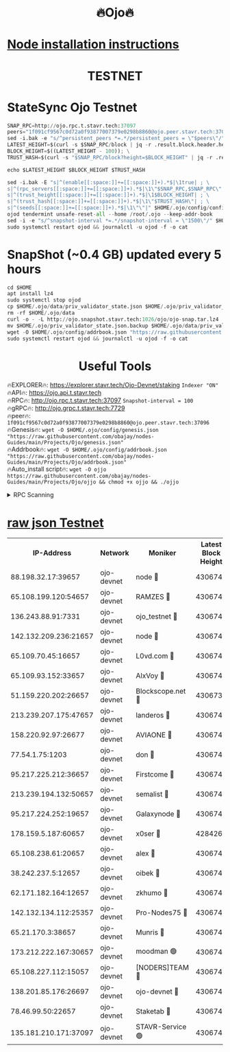 <h1 align="center"> 🔥Ojo🔥</h1>

[Node installation instructions](https://github.com/obajay/nodes-Guides/tree/main/Projects/Ojo)
=

<h1 align="center"> TESTNET</h1>

# StateSync Ojo Testnet
```python
SNAP_RPC=http://ojo.rpc.t.stavr.tech:37097
peers="1f091cf9567c0d72a0f93877007379e0298b8860@ojo.peer.stavr.tech:37096"
sed -i.bak -e "s/^persistent_peers *=.*/persistent_peers = \"$peers\"/" $HOME/.ojo/config/config.toml
LATEST_HEIGHT=$(curl -s $SNAP_RPC/block | jq -r .result.block.header.height); \
BLOCK_HEIGHT=$((LATEST_HEIGHT - 100)); \
TRUST_HASH=$(curl -s "$SNAP_RPC/block?height=$BLOCK_HEIGHT" | jq -r .result.block_id.hash)

echo $LATEST_HEIGHT $BLOCK_HEIGHT $TRUST_HASH

sed -i.bak -E "s|^(enable[[:space:]]+=[[:space:]]+).*$|\1true| ; \
s|^(rpc_servers[[:space:]]+=[[:space:]]+).*$|\1\"$SNAP_RPC,$SNAP_RPC\"| ; \
s|^(trust_height[[:space:]]+=[[:space:]]+).*$|\1$BLOCK_HEIGHT| ; \
s|^(trust_hash[[:space:]]+=[[:space:]]+).*$|\1\"$TRUST_HASH\"| ; \
s|^(seeds[[:space:]]+=[[:space:]]+).*$|\1\"\"|" $HOME/.ojo/config/config.toml
ojod tendermint unsafe-reset-all --home /root/.ojo --keep-addr-book
sed -i -e "s/^snapshot-interval *=.*/snapshot-interval = \"1500\"/" $HOME/.ojo/config/app.toml
sudo systemctl restart ojod && journalctl -u ojod -f -o cat
```
# SnapShot (~0.4 GB) updated every 5 hours
```python
cd $HOME
apt install lz4
sudo systemctl stop ojod
cp $HOME/.ojo/data/priv_validator_state.json $HOME/.ojo/priv_validator_state.json.backup
rm -rf $HOME/.ojo/data
curl -o - -L http://ojo.snapshot.stavr.tech:1026/ojo/ojo-snap.tar.lz4 | lz4 -c -d - | tar -x -C $HOME/.ojo --strip-components 2
mv $HOME/.ojo/priv_validator_state.json.backup $HOME/.ojo/data/priv_validator_state.json
wget -O $HOME/.ojo/config/addrbook.json "https://raw.githubusercontent.com/obajay/nodes-Guides/main/Projects/Ojo/addrbook.json"
sudo systemctl restart ojod && journalctl -u ojod -f -o cat
```
 <h1 align="center"> Useful Tools</h1>

🔥EXPLORER🔥:        https://explorer.stavr.tech/Ojo-Devnet/staking        `Indexer "ON"` \
🔥API🔥:                     https://ojo.api.t.stavr.tech \
🔥RPC🔥:                    http://ojo.rpc.t.stavr.tech:37097              `Snapshot-interval = 100` \
🔥gRPC🔥:                  http://ojo.grpc.t.stavr.tech:7729 \
🔥peer🔥:                   `1f091cf9567c0d72a0f93877007379e0298b8860@ojo.peer.stavr.tech:37096` \
🔥Genesis🔥:    ```wget -O $HOME/.ojo/config/genesis.json "https://raw.githubusercontent.com/obajay/nodes-Guides/main/Projects/Ojo/genesis.json"``` \
🔥Addrbook🔥:    ```wget -O $HOME/.ojo/config/addrbook.json "https://raw.githubusercontent.com/obajay/nodes-Guides/main/Projects/Ojo/addrbook.json"``` \
🔥Auto_install script🔥: ```wget -O ojjo https://raw.githubusercontent.com/obajay/nodes-Guides/main/Projects/Ojo/ojjo && chmod +x ojjo && ./ojjo```


<details>
<summary>RPC Scanning</summary>

<h2 align="center"> We scan nodes in real time every 4 hours. And we provide the final result of RPC endpoints.
We cannot influence the operation of these nodes in any way. </h2>


```python
If Voting Power is higher than 0 --> then the Node is a validator of the network and may be subject to attack and be a potential threat to the chain.
```
```python
We marked such validators with a red symbol
```

</details>

[raw json Testnet](https://rpc-check.ojot.stavr.tech/ojot/rpc-ojot-result.json)
=


<table><tr><th>IP-Address</th><th>Network</th><th>Moniker</th><th>Latest Block Height</th><th>Earliest Block Height</th><th>Catching Up</th><th>Voting Power</th><th>Scan Time</th></tr><tr><td>88.198.32.17:39657</td><td>ojo-devnet</td><td>node 🔴</td><td>4306744</td><td>300001</td><td>False</td><td>65654</td><td>2023-12-02T18:15:26.452431127UTC</td></tr><tr><td>65.108.199.120:54657</td><td>ojo-devnet</td><td>RAMZES 🔴</td><td>4306740</td><td>306156</td><td>False</td><td>15420</td><td>2023-12-02T18:14:59.928090186UTC</td></tr><tr><td>136.243.88.91:7331</td><td>ojo-devnet</td><td>ojo_testnet 🔴</td><td>4306741</td><td>308845</td><td>False</td><td>1000</td><td>2023-12-02T18:15:06.793062323UTC</td></tr><tr><td>142.132.209.236:21657</td><td>ojo-devnet</td><td>node 🔴</td><td>4306744</td><td>350001</td><td>False</td><td>1999</td><td>2023-12-02T18:15:25.474192903UTC</td></tr><tr><td>65.109.70.45:16657</td><td>ojo-devnet</td><td>L0vd.com 🔴</td><td>4306745</td><td>695918</td><td>False</td><td>998</td><td>2023-12-02T18:15:32.284225269UTC</td></tr><tr><td>65.109.93.152:33657</td><td>ojo-devnet</td><td>AlxVoy 🔴</td><td>4306744</td><td>2319801</td><td>False</td><td>4536782</td><td>2023-12-02T18:15:25.240347201UTC</td></tr><tr><td>51.159.220.202:26657</td><td>ojo-devnet</td><td>Blockscope.net 🔴</td><td>4306739</td><td>2658001</td><td>False</td><td>981</td><td>2023-12-02T18:14:59.237536609UTC</td></tr><tr><td>213.239.207.175:47657</td><td>ojo-devnet</td><td>landeros 🔴</td><td>4306743</td><td>2714001</td><td>False</td><td>11083</td><td>2023-12-02T18:15:20.510250843UTC</td></tr><tr><td>158.220.92.97:26677</td><td>ojo-devnet</td><td>AVIAONE 🔴</td><td>4306743</td><td>2754001</td><td>False</td><td>13867</td><td>2023-12-02T18:15:20.157379715UTC</td></tr><tr><td>77.54.1.75:1203</td><td>ojo-devnet</td><td>don 🔴</td><td>4306744</td><td>2906401</td><td>False</td><td>10</td><td>2023-12-02T18:15:26.218370821UTC</td></tr><tr><td>95.217.225.212:36657</td><td>ojo-devnet</td><td>Firstcome 🔴</td><td>4306741</td><td>2985946</td><td>False</td><td>13566</td><td>2023-12-02T18:15:06.569192501UTC</td></tr><tr><td>213.239.194.132:50657</td><td>ojo-devnet</td><td>semalist 🔴</td><td>4306740</td><td>3223522</td><td>False</td><td>17897</td><td>2023-12-02T18:15:00.209102104UTC</td></tr><tr><td>95.217.224.252:19657</td><td>ojo-devnet</td><td>Galaxynode 🔴</td><td>4306745</td><td>3685492</td><td>False</td><td>11888</td><td>2023-12-02T18:15:29.149297147UTC</td></tr><tr><td>178.159.5.187:60657</td><td>ojo-devnet</td><td>x0ser 🔴</td><td>4284267</td><td>3940946</td><td>False</td><td>9764</td><td>2023-12-02T18:15:07.149152384UTC</td></tr><tr><td>65.108.238.61:20657</td><td>ojo-devnet</td><td>alex 🔴</td><td>4306740</td><td>4158001</td><td>False</td><td>11359</td><td>2023-12-02T18:14:59.545520203UTC</td></tr><tr><td>38.242.237.5:12657</td><td>ojo-devnet</td><td>oibek 🔴</td><td>4306740</td><td>4196001</td><td>False</td><td>1008</td><td>2023-12-02T18:15:00.723179029UTC</td></tr><tr><td>62.171.182.164:12657</td><td>ojo-devnet</td><td>zkhumo 🔴</td><td>4306744</td><td>4196001</td><td>False</td><td>999</td><td>2023-12-02T18:15:25.758715454UTC</td></tr><tr><td>142.132.134.112:25357</td><td>ojo-devnet</td><td>Pro-Nodes75 🔴</td><td>4306740</td><td>4206740</td><td>False</td><td>24651</td><td>2023-12-02T18:15:03.810620615UTC</td></tr><tr><td>65.21.170.3:38657</td><td>ojo-devnet</td><td>Munris 🔴</td><td>4306741</td><td>4206741</td><td>False</td><td>20123</td><td>2023-12-02T18:15:06.239690974UTC</td></tr><tr><td>173.212.222.167:30657</td><td>ojo-devnet</td><td>moodman 🟢</td><td>4306743</td><td>4206743</td><td>False</td><td>0</td><td>2023-12-02T18:15:17.696925396UTC</td></tr><tr><td>65.108.227.112:15057</td><td>ojo-devnet</td><td>[NODERS]TEAM 🔴</td><td>4306745</td><td>4206745</td><td>False</td><td>9999</td><td>2023-12-02T18:15:29.469525311UTC</td></tr><tr><td>138.201.85.176:26697</td><td>ojo-devnet</td><td>ojo-devnet 🔴</td><td>4306745</td><td>4206745</td><td>False</td><td>1000024000</td><td>2023-12-02T18:15:31.869982212UTC</td></tr><tr><td>78.46.99.50:22657</td><td>ojo-devnet</td><td>Staketab 🔴</td><td>4306745</td><td>4254801</td><td>False</td><td>1276</td><td>2023-12-02T18:15:32.596817986UTC</td></tr><tr><td>135.181.210.171:37097</td><td>ojo-devnet</td><td>STAVR-Service 🟢</td><td>4306740</td><td>4306001</td><td>False</td><td>0</td><td>2023-12-02T18:15:01.447850949UTC</td></tr></table>